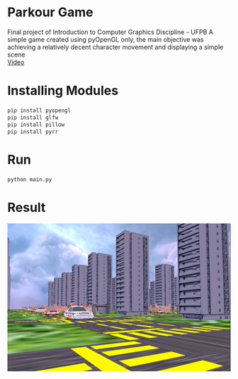 # Parkour Game
Final project of Introduction to Computer Graphics Discipline - UFPB
A simple game created using pyOpenGL only, the main objective was achieving a relatively decent character movement and displaying a simple scene<br>[Video](https://www.youtube.com/watch?v=OpuI_9XIUgo)
# Installing Modules
```
pip install pyopengl
pip install glfw
pip install pillow
pip install pyrr
```
# Run
```
python main.py
```
# Result
![Game image](/textures/ef45471f-889d-4c39-b7ba-00a26f825656.jfif)
